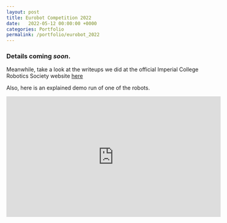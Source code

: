 ```yaml
---
layout: post
title: Eurobot Competition 2022
date:   2022-05-12 00:00:00 +0000
categories: Portfolio
permalink: /portfolio/eurobot_2022
---
```


### Details coming *soon*.

Meanwhile, take a look at the writeups we did at the official Imperial College Robotics Society website [here](https://icrs.github.io/eurobot2022-UK/)

Also, here is an explained demo run of one of the robots.
<iframe width="560" height="315" src="https://www.youtube.com/embed/03TXz7Xkr34" title="YouTube video player" frameborder="0" allow="accelerometer; autoplay; clipboard-write; encrypted-media; gyroscope; picture-in-picture" allowfullscreen></iframe>